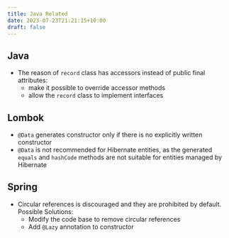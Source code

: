 ```yaml
---
title: Java Related
date: 2023-07-23T21:21:15+10:00
draft: false
---
```


## Java

- The reason of `record` class has accessors instead of public final attributes:
  - make it possible to override accessor methods
  - allow the `record` class to implement interfaces

## Lombok

- `@Data` generates constructor only if there is no explicitly written constructor
- `@Data` is not recommended for Hibernate entities, as the generated `equals` and `hashCode` methods are not suitable for entities managed by Hibernate

## Spring

- Circular references is discouraged and they are prohibited by default. Possible Solutions:
  - Modify the code base to remove circular references
  - Add `@Lazy` annotation to constructor

